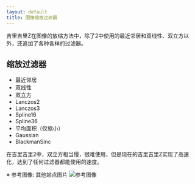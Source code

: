 ```yaml
---
layout: default
title: 图像缩放过滤器
---
```


<!-- 吉里吉里Zでは画像の拡大縮小方法に2で使われていたニアレストネイバーとバイリニア、バイキュービック以外にも色々なフィルタが追加された。 -->
吉里吉里Z在图像的放缩方法中，除了2中使用的最近邻居和双线性、双立方以外，还追加了各种各样的过滤器。

## 缩放过滤器
* 最近邻居
* 双线性
* 双立方
* Lanczos2
* Lanczos3
* Spline16
* Spline36
* 平均面积（仅缩小）
* Gaussian
* BlackmanSinc

<!-- 吉里吉里2 では、バイキュービックはかなり遅くて使いづらかったが、現在の吉里吉里Zでは高速化され、どのフィルタでも使用できる程度の速度になっている。 -->
在吉里吉里2中，双立方相当慢，很难使用，但是现在的吉里吉里Z实现了高速化，达到了任何过滤器都能使用的速度。

※ 参考图像: 其他站点图片
![参考图像](http://kaede-software.com/krkrz/resample_20140404.png "结果示例")

